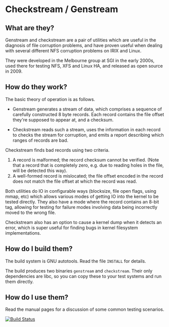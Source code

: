 Checkstream / Genstream
=======================

What are they?
--------------

Genstream and checkstream are a pair of utilities which are useful
in the diagnosis of file corruption problems, and have proven useful
when dealing with several different NFS corruption problems on IRIX
and Linux.

They were developed in the Melbourne group at SGI in the early 2000s,
used there for testing NFS, XFS and Linux HA, and released as open
source in 2009.

How do they work?
-----------------

The basic theory of operation is as follows.

- Genstream generates a stream of data, which comprises a sequence of
  carefully constructed 8 byte records.  Each record contains the file
  offset they're supposed to appear at, and a checksum.

- Checkstream reads such a stream, uses the information in each record
  to checks the stream for corruption, and emits a report describing
  which ranges of records are bad.

Checkstream finds bad records using two criteria.

1. A record is malformed; the record checksum cannot be verified.
   (Note that a record that is completely zero, e.g. due to reading
   holes in the file, will be detected this way).
2. A well-formed record is mislocated; the file offset encoded in the
   record does not match the file offset at which the record was read.

Both utilities do IO in configurable ways (blocksize, file open
flags, using mmap, etc) which allows various modes of getting IO
into the kernel to be tested directly.  They also have a mode where
the record contains an 8-bit tag, allowing for testing for failure
modes involving data being incorrectly moved to the wrong file.

Checkstream also has an option to cause a kernel dump when it detects
an error, which is super useful for finding bugs in kernel filesystem
implementations.

How do I build them?
--------------------

The build system is GNU autotools.  Read the file `INSTALL` for details.

The build produces two binaries `genstream` and `checkstream`.  Their only
dependencies are libc, so you can copy these to your test systems and run them
directly.

How do I use them?
-------------------

Read the manual pages for a discussion of some common testing scenarios.

[![Build Status](https://github.com/gnb/checkstream/workflows/Build%20and%20Test/badge.svg?branch=main)](https://github.com/gnb/checkstream/actions/workflows/build_on_push.yaml)

